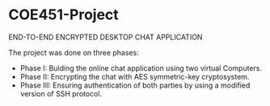 # COE451-Project

END-TO-END ENCRYPTED DESKTOP CHAT APPLICATION

The project was done on three phases:
<ul>
 <li>Phase I: Bulding the online chat application using two virtual Computers.</li>
 <li>Phase II: Encrypting the chat with AES symmetric-key cryptosystem.</li>
 <li>Phase III: Ensuring authentication of both parties by using a modified version of SSH protocol.</li>
</ul>
